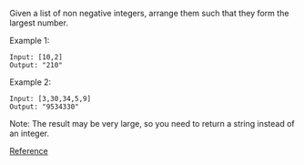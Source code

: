 Given a list of non negative integers, arrange them such that they form the largest number.

Example 1:
```
Input: [10,2]
Output: "210"
```
Example 2:
```
Input: [3,30,34,5,9]
Output: "9534330"
```
Note: The result may be very large, so you need to return a string instead of an integer.

[Reference](https://blog.csdn.net/u011240877/article/details/53399019)
